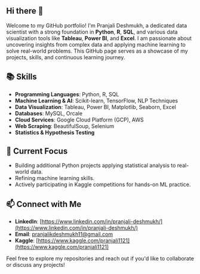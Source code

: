 ## Hi there 👋

Welcome to my GitHub portfolio! I'm Pranjali Deshmukh, a dedicated data scientist with a strong foundation in **Python**, **R**, **SQL**, and various data visualization tools like **Tableau**, **Power BI**, and **Excel**. I am passionate about uncovering insights from complex data and applying machine learning to solve real-world problems. This GitHub page serves as a showcase of my projects, skills, and continuous learning journey.

## 📚 Skills
- **Programming Languages**: Python, R, SQL
- **Machine Learning & AI**: Scikit-learn, TensorFlow, NLP Techniques
- **Data Visualization**: Tableau, Power BI, Matplotlib, Seaborn, Excel
- **Databases**: MySQL, Orcale
- **Cloud Services**: Google Cloud Platform (GCP), AWS
- **Web Scraping**: BeautifulSoup, Selenium
- **Statistics & Hypothesis Testing**


## 🌱 Current Focus
- Building additional Python projects applying statistical analysis to real-world data.
- Refining machine learning skills.
- Actively participating in Kaggle competitions for hands-on ML practice.

## 📫 Connect with Me
- **LinkedIn**: [https://www.linkedin.com/in/pranjali-deshmukh/](https://www.linkedin.com/in/pranjali-deshmukh/)
- **Email**: [pranjalikdeshmukh11@gmail.com](mailto:pranjalikdeshmukh11@gmail.com)
- **Kaggle**: [https://www.kaggle.com/pranjali1121](https://www.kaggle.com/pranjali1121)

Feel free to explore my repositories and reach out if you'd like to collaborate or discuss any projects!



